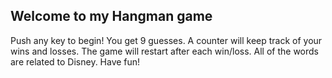 ## Welcome to my Hangman game

Push any key to begin! You get 9 guesses.  A counter will keep track of your wins and losses.  The game will restart after each win/loss. All of the words are related to Disney.  Have fun!



